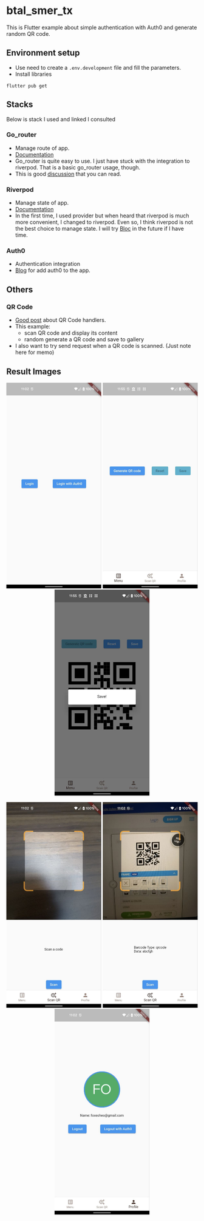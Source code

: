 # btal_smer_tx

This is Flutter example about simple authentication with Auth0 and generate random QR code.


## Environment setup

- Use need to create a `.env.development` file and fill the parameters.
- Install libraries
```
flutter pub get
```

## Stacks

Below is stack I used and linked I consulted
### Go_router

- Manage route of app.
- [Documentation](https://gorouter.dev/)
- Go_router is quite easy to use. I just have stuck with the integration to riverpod. That is a basic go_router usage, though.
- This is good [discussion](https://github.com/rrousselGit/riverpod/discussions/1357) that you can read.

### Riverpod

- Manage state of app.
- [Documentation](https://riverpod.dev/docs/getting_started)
- In the first time, I used provider but when heard that riverpod is much more convenient, I changed to riverpod. Even so, I think riverpod is not the best choice to manage state. I will try [Bloc](https://bloclibrary.dev/#/) in the future if I have time.

### Auth0

- Authentication integration
- [Blog](https://auth0.com/blog/flutter-authentication-authorization-with-auth0-part-1-adding-authentication-to-an-app/) for add auth0 to the app.

## Others

### QR Code

- [Good post](https://itnext.io/qr-code-in-flutter-9b7072343598) about QR Code handlers.
- This example:
  - scan QR code and display its content
  - random generate a QR code and save to gallery
- I also want to try send request when a QR code is scanned. (Just note here for memo)

## Result Images

<p align="middle">
  <img src="source_image/login.jpeg" alt="login" width="250"/>
  <img src="source_image/menu.jpeg" alt="menu" width="250"/>
  <img src="source_image/generated_qr_code.jpeg" alt="generated_qr_code" width="250"/>
</p>
<p align="middle">
  <img src="source_image/scan_qr_code.jpeg" alt="scan_qr_code" width="250"/>
  <img src="source_image/scanned_qr_code.jpeg" alt="scanned_qr_code" width="250"/>
  <img src="source_image/profile.jpeg" alt="profile" width="250"/>
</p>

